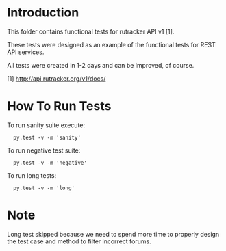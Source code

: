 Introduction
============
This folder contains functional tests for rutracker API v1 [1].

These tests were designed as an example of the functional tests
for REST API services.

All tests were created in 1-2 days and can be improved, of course.

[1] http://api.rutracker.org/v1/docs/

How To Run Tests
================

To run sanity suite execute:

```
  py.test -v -m 'sanity'
```

To run negative test suite:

```
  py.test -v -m 'negative'
```

To run long tests:

```
  py.test -v -m 'long'
```

Note
====
Long test skipped because we need to spend more time to properly
design the test case and method to filter incorrect forums.
